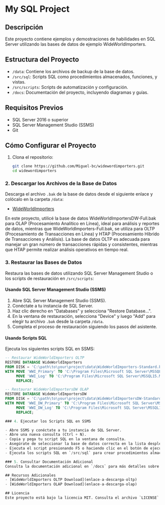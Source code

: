 
# My SQL Project

## Descripción
Este proyecto contiene ejemplos y demostraciones de habilidades en SQL Server utilizando las bases de datos de ejemplo WideWorldImporters.

## Estructura del Proyecto
- `/data`: Contiene los archivos de backup de la base de datos.
- `/src/sql`: Scripts SQL como procedimientos almacenados, funciones, y vistas.
- `/src/scripts`: Scripts de automatización y configuración.
- `/docs`: Documentación del proyecto, incluyendo diagramas y guías.

## Requisitos Previos
- SQL Server 2016 o superior
- SQL Server Management Studio (SSMS)
- Git

## Cómo Configurar el Proyecto
1. Clona el repositorio:
   ```sh
   git clone https://github.com/Miguel-bc/widewordimporters.git
   cd widewordimporters

### 2. Descargar los Archivos de la Base de Datos
Descarga el archivo `.bak` de la base de datos desde el siguiente enlace y colócalo en la carpeta `/data`:

- [WideWorldImporters](https://github.com/Microsoft/sql-server-samples/releases/tag/wide-world-importers-v1.0)

En este proyecto, utilicé la base de datos WideWorldImportersDW-Full.bak para OLAP (Procesamiento Analítico en Línea), ideal para análisis y reportes de datos, mientras que WideWorldImporters-Full.bak, se utiliza para OLTP (Procesamiento de Transacciones en Línea) y HTAP (Procesamiento Híbrido de Transacciones y Análisis). La base de datos OLTP es adecuada para manejar un gran número de transacciones rápidas y consistentes, mientras que HTAP permite realizar análisis operativos en tiempo real.

### 3. Restaurar las Bases de Datos
Restaura las bases de datos utilizando SQL Server Management Studio o los scripts de restauración en `/src/scripts`:

#### Usando SQL Server Management Studio (SSMS)
1. Abre SQL Server Management Studio (SSMS).
2. Conéctate a tu instancia de SQL Server.
3. Haz clic derecho en "Databases" y selecciona "Restore Database...".
4. En la ventana de restauración, selecciona "Device" y luego "Add" para elegir tu archivo `.bak` desde la carpeta `/data`.
5. Completa el proceso de restauración siguiendo los pasos del asistente.

#### Usando Scripts SQL
Ejecuta los siguientes scripts SQL en SSMS:

```sql
-- Restaurar WideWorldImporters OLTP
RESTORE DATABASE WideWorldImporters
FROM DISK = 'C:\path\to\your\project\data\WideWorldImporters-Standard.bak'
WITH MOVE 'WWI_Primary' TO 'C:\Program Files\Microsoft SQL Server\MSSQL15.MSSQLSERVER\MSSQL\DATA\WideWorldImporters.mdf',
     MOVE 'WWI_Log' TO 'C:\Program Files\Microsoft SQL Server\MSSQL15.MSSQLSERVER\MSSQL\DATA\WideWorldImporters_log.ldf',
     REPLACE;

-- Restaurar WideWorldImportersDW OLAP
RESTORE DATABASE WideWorldImportersDW
FROM DISK = 'C:\path\to\your\project\data\WideWorldImportersDW-Standard.bak'
WITH MOVE 'WWI_DW_Primary' TO 'C:\Program Files\Microsoft SQL Server\MSSQL15.MSSQLSERVER\MSSQL\DATA\WideWorldImportersDW.mdf',
     MOVE 'WWI_DW_Log' TO 'C:\Program Files\Microsoft SQL Server\MSSQL15.MSSQLSERVER\MSSQL\DATA\WideWorldImportersDW_log.ldf',
     REPLACE;

### 4. Ejecutar los Scripts SQL en SSMS

- Abre SSMS y conéctate a tu instancia de SQL Server.
- Abre una nueva consulta (Ctrl + N).
- Copia y pega tu script SQL en la ventana de consulta.
- Asegúrate de seleccionar la base de datos correcta en la lista desplegable de la barra de herramientas de SSMS.
- Ejecuta el script presionando F5 o haciendo clic en el botón de ejecución (o puedes ejecutar secciones específicas de tu script seleccionándolas y luego ejecutándolas).
- Ejecuta los scripts SQL en `/src/sql` para crear procedimientos almacenados, vistas, funciones, etc.

### 5. Consultar Documentación Adicional
Consulta la documentación adicional en `/docs` para más detalles sobre el uso y la estructura del proyecto.

## Recursos Adicionales
- [WideWorldImporters OLTP Download](enlace-a-descarga-oltp)
- [WideWorldImporters OLAP Download](enlace-a-descarga-olap)

## Licencia
Este proyecto está bajo la licencia MIT. Consulta el archivo `LICENSE` para más detalles.


